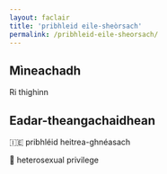 ```yaml
---
layout: faclair
title: 'pribhleid eile-sheòrsach'
permalink: /pribhleid-eile-sheorsach/
---
```


## Mìneachadh

Ri thighinn

## Eadar-theangachaidhean

&#x1f1ee;&#x1f1ea; pribhléid heitrea-ghnéasach

&#x1f3f4;&#xe0067;&#xe0062;&#xe0065;&#xe006e;&#xe0067;&#xe007f; heterosexual privilege